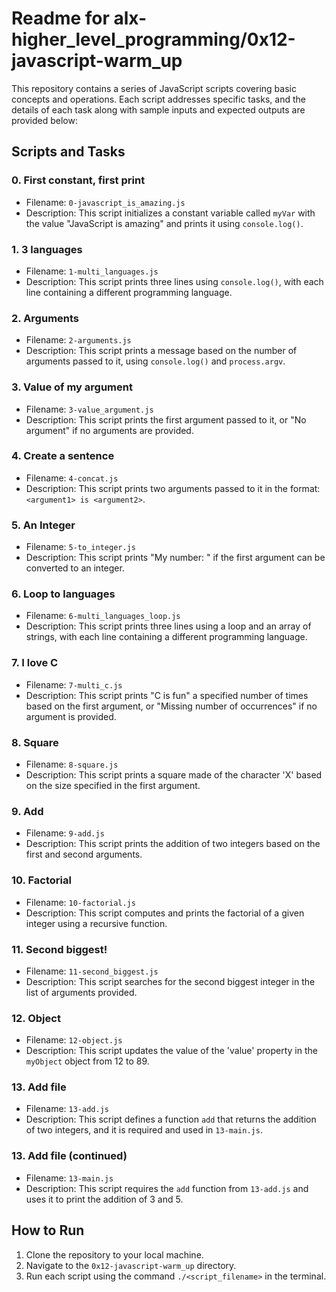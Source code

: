 # Readme for alx-higher_level_programming/0x12-javascript-warm_up

This repository contains a series of JavaScript scripts covering basic concepts and operations. Each script addresses specific tasks, and the details of each task along with sample inputs and expected outputs are provided below:

## Scripts and Tasks

### 0. First constant, first print
- Filename: `0-javascript_is_amazing.js`
- Description: This script initializes a constant variable called `myVar` with the value "JavaScript is amazing" and prints it using `console.log()`.

### 1. 3 languages
- Filename: `1-multi_languages.js`
- Description: This script prints three lines using `console.log()`, with each line containing a different programming language.

### 2. Arguments
- Filename: `2-arguments.js`
- Description: This script prints a message based on the number of arguments passed to it, using `console.log()` and `process.argv`.

### 3. Value of my argument
- Filename: `3-value_argument.js`
- Description: This script prints the first argument passed to it, or "No argument" if no arguments are provided.

### 4. Create a sentence
- Filename: `4-concat.js`
- Description: This script prints two arguments passed to it in the format: `<argument1> is <argument2>`.

### 5. An Integer
- Filename: `5-to_integer.js`
- Description: This script prints "My number: <first argument converted to an integer>" if the first argument can be converted to an integer.

### 6. Loop to languages
- Filename: `6-multi_languages_loop.js`
- Description: This script prints three lines using a loop and an array of strings, with each line containing a different programming language.

### 7. I love C
- Filename: `7-multi_c.js`
- Description: This script prints "C is fun" a specified number of times based on the first argument, or "Missing number of occurrences" if no argument is provided.

### 8. Square
- Filename: `8-square.js`
- Description: This script prints a square made of the character 'X' based on the size specified in the first argument.

### 9. Add
- Filename: `9-add.js`
- Description: This script prints the addition of two integers based on the first and second arguments.

### 10. Factorial
- Filename: `10-factorial.js`
- Description: This script computes and prints the factorial of a given integer using a recursive function.

### 11. Second biggest!
- Filename: `11-second_biggest.js`
- Description: This script searches for the second biggest integer in the list of arguments provided.

### 12. Object
- Filename: `12-object.js`
- Description: This script updates the value of the 'value' property in the `myObject` object from 12 to 89.

### 13. Add file
- Filename: `13-add.js`
- Description: This script defines a function `add` that returns the addition of two integers, and it is required and used in `13-main.js`.

### 13. Add file (continued)
- Filename: `13-main.js`
- Description: This script requires the `add` function from `13-add.js` and uses it to print the addition of 3 and 5.

## How to Run
1. Clone the repository to your local machine.
2. Navigate to the `0x12-javascript-warm_up` directory.
3. Run each script using the command `./<script_filename>` in the terminal.
